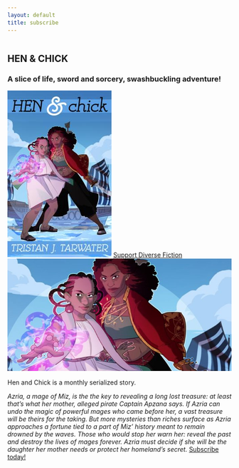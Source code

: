 ```yaml
---
layout: default
title: subscribe
---
```


<div class="row">
  <div class="small-12 columns center-text">
    <div class="small-12 medium-offset-4 medium-7">
    <h2>HEN &amp; CHICK</h2>
    <h3>A slice of life, sword and sorcery, swashbuckling adventure!</h3>
    </div>
  </div>
  <div class="small-12 medium-3 left">
    <img src="/images/hen-and-chick-subscribe.jpg" alt="Hen &amp; Chick cover" class="left">
        <script src="https://gumroad.com/js/gumroad.js"></script>
    <a class="gumroad-button" href="https://gum.co/BGAT" target="_blank">Support Diverse Fiction</a>
  </div>
  <div class="small-12 medium-9 right center-text">
      <img src="/images/hac-gumroad.jpg" alt="Hen and Chick Gumroad image">
    <p>Hen and Chick is a monthly serialized story.</p>
    <em>Azria, a mage of Miz, is the the key to revealing a long lost treasure: at least that’s what her mother, alleged pirate Captain Apzana says. If Azria can undo the magic of powerful mages who came before her, a vast treasure will be theirs for the taking. But more mysteries than riches surface as Azria approaches a fortune tied to a part of Miz’ history meant to remain drowned by the waves. Those who would stop her warn her: reveal the past and destroy the lives of mages forever. Azria must decide if she will be the daughter her mother needs or protect her homeland’s secret. </em>
    <script src="https://gumroad.com/js/gumroad.js"></script>
    <a class="gumroad-button" href="https://gum.co/BGAT" target="_blank">Subscribe today!</a>
  </div>
  <div class="small-12 medium-offset-2 medium-7 columns">

  </div>
</div>